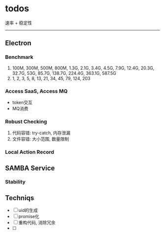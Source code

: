 # todos

速率 + 稳定性

---

## Electron

### Benchmark

1. 100M, 300M, 500M, 800M, 1.3G, 2.1G, 3.4G, 4.5G, 7.9G, 12.4G, 20.3G, 32.7G, 53G, 85.7G, 138.7G, 224.4G, 363.1G, 587.5G
2. 1, 2, 3, 5, 8, 13, 21, 34, 45, 79, 124, 203


### Access SaaS, Access MQ

- token交互
- MQ消费

### Robust Checking

1. 代码容错: try-catch, 内存泄漏
2. 文件容错: 大小范围, 数量限制

### Local Action Record

## SAMBA Service

### Stability

## Techniqs

- [ ] uid的生成
- [ ] promise化
- [ ] 重构代码, 消除冗余
- [ ]